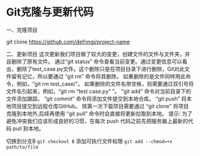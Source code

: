 # Git克隆与更新代码

⼀、克隆项⽬

git clone https://github.com/defnngj/project-name

⼆、更新项⽬
这次更新我们项⽬做了较⼤的变更，创建⽂件的⽂件与⽂件夹，并且删除了原有⽂件。
通过“git status” 命令查看当前变更。通过变更信息可以看出，删除了test_case.py⽂件。这个删除只是在项⽬⽬录下进⾏删除，Git对此⽂件留有记忆，所以要通过 “git rm” 命令将其删除。
如果删除的是⽂件同样⽤此命令，例如，“git rm test_case/”。
如果删除的⽂件名带空格，则需要通过双引号将⽂件名引起来，例如，“git rm “test case.py” ”。
“git add” 命令对当前⽬录下的⽂件添加跟踪。
“git commit” 命令将添加⽂件提交到本地仓库。
“git push” 将本地项⽬提交到远程仓库GitHub。
除第⼀次下载项⽬需要通过 “git clone” 将项⽬克隆到本地外,后续再使⽤ “git pull” 命令时会直接将更新拉取到本地。
提⽰: 为了避免冲突我们应该形成良好的习惯，在每次 push 代码之前先把服务器上最新的代码 pull 到本地。


切换到分支B `git checkout B` 
添加可执行文件权限 `git add --chmod=+x path/to/file`
    


